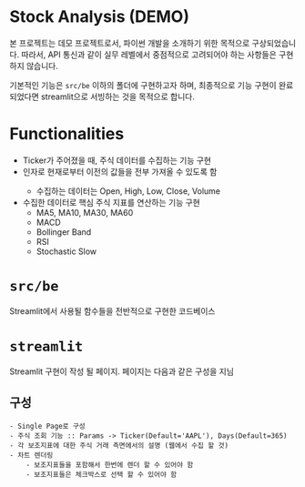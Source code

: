 # Stock Analysis (DEMO)

본 프로젝트는 데모 프로젝트로서, 파이썬 개발을 소개하기 위한 목적으로 구상되었습니다.
따라서, API 통신과 같이 실무 레벨에서 중점적으로 고려되어야 하는 사항들은 구현하지 않습니다.

기본적인 기능은 `src/be` 이하의 폴더에 구현하고자 하며, 최종적으로 기능 구현이 완료되었다면 streamlit으로 서빙하는 것을 목적으로 합니다.

# Functionalities

- Ticker가 주어졌을 때, 주식 데이터를 수집하는 기능 구현
- 인자로 현재로부터 <DAYS> 이전의 값들을 전부 가져올 수 있도록 함
    - 수집하는 데이터는 Open, High, Low, Close, Volume
- 수집한 데이터로 핵심 주식 지표를 연산하는 기능 구현
    - MA5, MA10, MA30, MA60
    - MACD
    - Bollinger Band
    - RSI
    - Stochastic Slow

# `src/be`

Streamlit에서 사용될 함수들을 전반적으로 구현한 코드베이스

# `streamlit`
Streamlit 구현이 작성 될 페이지.
페이지는 다음과 같은 구성을 지님

## 구성
    - Single Page로 구성
    - 주식 조회 기능 :: Params -> Ticker(Default='AAPL'), Days(Default=365)
    - 각 보조지표에 대한 주식 거래 측면에서의 설명 (웹에서 수집 할 것)
    - 차트 렌더링
        - 보조지표들을 포함해서 한번에 렌더 할 수 있어야 함
        - 보조지표들은 체크박스로 선택 할 수 있어야 함